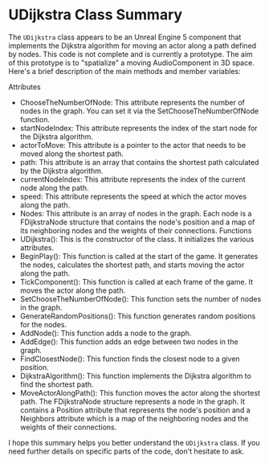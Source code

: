 # UDijkstra Class Summary

The `UDijkstra` class appears to be an Unreal Engine 5 component that implements the Dijkstra algorithm for moving an actor along a path defined by nodes. This code is not complete and is currently a prototype. The aim of this prototype is to "spatialize" a moving AudioComponent in 3D space. Here's a brief description of the main methods and member variables:

Attributes
- ChooseTheNumberOfNode: This attribute represents the number of nodes in the graph. You can set it via the SetChooseTheNumberOfNode function.
- startNodeIndex: This attribute represents the index of the start node for the Dijkstra algorithm.
- actorToMove: This attribute is a pointer to the actor that needs to be moved along the shortest path.
- path: This attribute is an array that contains the shortest path calculated by the Dijkstra algorithm.
- currentNodeIndex: This attribute represents the index of the current node along the path.
- speed: This attribute represents the speed at which the actor moves along the path.
- Nodes: This attribute is an array of nodes in the graph. Each node is a FDijkstraNode structure that contains the node's position and a map of its neighboring nodes and the weights of their connections.
Functions
- UDijkstra(): This is the constructor of the class. It initializes the various attributes.
- BeginPlay(): This function is called at the start of the game. It generates the nodes, calculates the shortest path, and starts moving the actor along the path.
- TickComponent(): This function is called at each frame of the game. It moves the actor along the path.
- SetChooseTheNumberOfNode(): This function sets the number of nodes in the graph.
- GenerateRandomPositions(): This function generates random positions for the nodes.
- AddNode(): This function adds a node to the graph.
- AddEdge(): This function adds an edge between two nodes in the graph.
- FindClosestNode(): This function finds the closest node to a given position.
- DijkstraAlgorithm(): This function implements the Dijkstra algorithm to find the shortest path.
- MoveActorAlongPath(): This function moves the actor along the shortest path.
The FDijkstraNode structure represents a node in the graph. It contains a Position attribute that represents the node's position and a Neighbors attribute which is a map of the neighboring nodes and the weights of their connections.

I hope this summary helps you better understand the `UDijkstra` class. If you need further details on specific parts of the code, don't hesitate to ask.